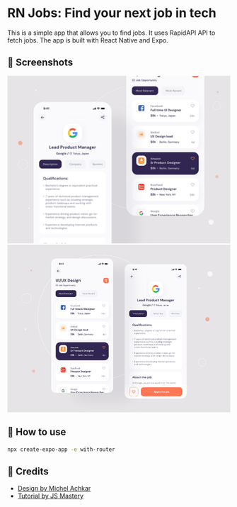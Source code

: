 # RN Jobs: Find your next job in tech

This is a simple app that allows you to find jobs. It uses RapidAPI API to fetch jobs. The app is built with React Native and Expo.

## 📸 Screenshots

![Screenshot 1](./assets//images//app%20screens1.png)
![Screenshot 2](./assets//images//app%20screens2.png)

## 🚀 How to use

```sh
npx create-expo-app -e with-router
```

## 📝 Credits

- [Design by Michel Achkar](https://dribbble.com/shots/11867493-Job-finder-Mobile-UI-Job-list)
- [Tutorial by JS Mastery](https://www.youtube.com/watch?v=mJ3bGvy0WAY&t=1s)
